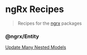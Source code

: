 # ngRx Recipes
> Recipes for the [ngrx](https://www.github.com/ngrx/platform) packages

### @ngrx/Entity
[Update Many Nested Models](./update-many-nested-models.md)



